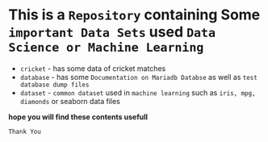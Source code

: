 # This is a `Repository` containing Some `important Data Sets` used `Data Science or Machine Learning`

- `cricket` - has some data of cricket matches
- `database` - has some `Documentation on Mariadb Databse` as well as `test database dump files`
- `dataset` - `common dataset` used in `machine learning` such as `iris, mpg, diamonds` or seaborn data files


__hope you will find these contents usefull__

`Thank You`
